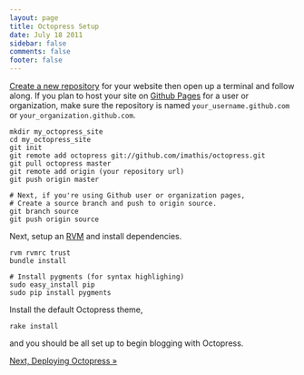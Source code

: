 ```yaml
---
layout: page
title: Octopress Setup
date: July 18 2011
sidebar: false
comments: false
footer: false
---
```



[Create a new repository](https://github.com/repositories/new) for your website then
open up a terminal and follow along. If you plan to host your site on [Github Pages](http://pages.github.com) for a user or organization, make sure the
repository is named `your_username.github.com` or `your_organization.github.com`.

    mkdir my_octopress_site
    cd my_octopress_site
    git init
    git remote add octopress git://github.com/imathis/octopress.git
    git pull octopress master
    git remote add origin (your repository url)
    git push origin master

    # Next, if you're using Github user or organization pages,
    # Create a source branch and push to origin source.
    git branch source
    git push origin source


Next, setup an [RVM](http://beginrescueend.com/) and install dependencies.

    rvm rvmrc trust
    bundle install

    # Install pygments (for syntax highlighing)
    sudo easy_install pip
    sudo pip install pygments

Install the default Octopress theme,

    rake install

and you should be all set up to begin blogging with Octopress.

[Next, Deploying Octopress &raquo;](/docs/deploying)
